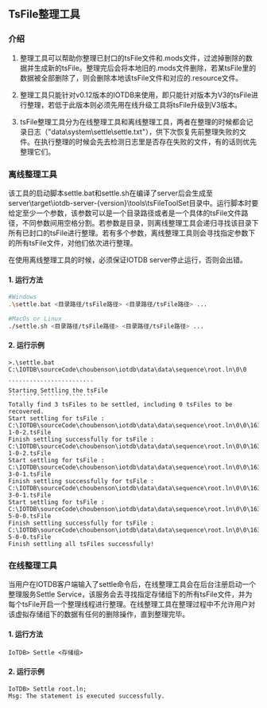 <!--

```
Licensed to the Apache Software Foundation (ASF) under one
or more contributor license agreements.  See the NOTICE file
distributed with this work for additional information
regarding copyright ownership.  The ASF licenses this file
to you under the Apache License, Version 2.0 (the
"License"); you may not use this file except in compliance
with the License.  You may obtain a copy of the License at

    http://www.apache.org/licenses/LICENSE-2.0

Unless required by applicable law or agreed to in writing,
software distributed under the License is distributed on an
"AS IS" BASIS, WITHOUT WARRANTIES OR CONDITIONS OF ANY
KIND, either express or implied.  See the License for the
specific language governing permissions and limitations
under the License.
```

-->

## TsFile整理工具

### 介绍

1. 整理工具可以帮助你整理已封口的tsFile文件和.mods文件，过滤掉删除的数据并生成新的tsFile。整理完后会将本地旧的.mods文件删除，若某tsFile里的数据被全部删除了，则会删除本地该tsFile文件和对应的.resource文件。

2. 整理工具只能针对v0.12版本的IOTDB来使用，即只能针对版本为V3的tsFile进行整理，若低于此版本则必须先用在线升级工具将tsFile升级到V3版本。
3. tsFile整理工具分为在线整理工具和离线整理工具，两者在整理的时候都会记录日志（"data\system\settle\settle.txt"），供下次恢复先前整理失败的文件。在执行整理的时候会先去检测日志里是否存在失败的文件，有的话则优先整理它们。

### 离线整理工具

该工具的启动脚本settle.bat和settle.sh在编译了server后会生成至server\target\iotdb-server-{version}\tools\tsFileToolSet目录中。运行脚本时要给定至少一个参数，该参数可以是一个目录路径或者是一个具体的tsFile文件路径，不同参数间用空格分割。若参数是目录，则离线整理工具会递归寻找该目录下所有已封口的tsFile进行整理。若有多个参数，离线整理工具则会寻找指定参数下的所有tsFile文件，对他们依次进行整理。

在使用离线整理工具的时候，必须保证IOTDB server停止运行，否则会出错。

#### 1. 运行方法

```bash
#Windows
.\settle.bat <目录路径/tsFile路径> <目录路径/tsFile路径> ...

#MacOs or Linux
./settle.sh <目录路径/tsFile路径> <目录路径/tsFile路径> ...
```

#### 2. 运行示例

```
>.\settle.bat C:\IOTDB\sourceCode\choubenson\iotdb\data\data\sequence\root.ln\0\0

​````````````````````````
Starting Settling the tsFile
​````````````````````````
Totally find 3 tsFiles to be settled, including 0 tsFiles to be recovered.
Start settling for tsFile : C:\IOTDB\sourceCode\choubenson\iotdb\data\data\sequence\root.ln\0\0\1631261328514-1-0-2.tsFile
Finish settling successfully for tsFile : C:\IOTDB\sourceCode\choubenson\iotdb\data\data\sequence\root.ln\0\0\1631261328514-1-0-2.tsFile
Start settling for tsFile : C:\IOTDB\sourceCode\choubenson\iotdb\data\data\sequence\root.ln\0\0\1631274465662-3-0-1.tsFile
Finish settling successfully for tsFile : C:\IOTDB\sourceCode\choubenson\iotdb\data\data\sequence\root.ln\0\0\1631274465662-3-0-1.tsFile
Start settling for tsFile : C:\IOTDB\sourceCode\choubenson\iotdb\data\data\sequence\root.ln\0\0\1631433121335-5-0-0.tsFile
Finish settling successfully for tsFile : C:\IOTDB\sourceCode\choubenson\iotdb\data\data\sequence\root.ln\0\0\1631433121335-5-0-0.tsFile
Finish settling all tsFiles successfully!
```

### 在线整理工具

当用户在IOTDB客户端输入了settle命令后，在线整理工具会在后台注册启动一个整理服务Settle Service，该服务会去寻找指定存储组下的所有tsFile文件，并为每个tsFile开启一个整理线程进行整理。在线整理工具在整理过程中不允许用户对该虚拟存储组下的数据有任何的删除操作，直到整理完毕。

#### 1. 运行方法

```
IoTDB> Settle <存储组>
```

#### 2. 运行示例

```
IoTDB> Settle root.ln;
Msg: The statement is executed successfully.
```